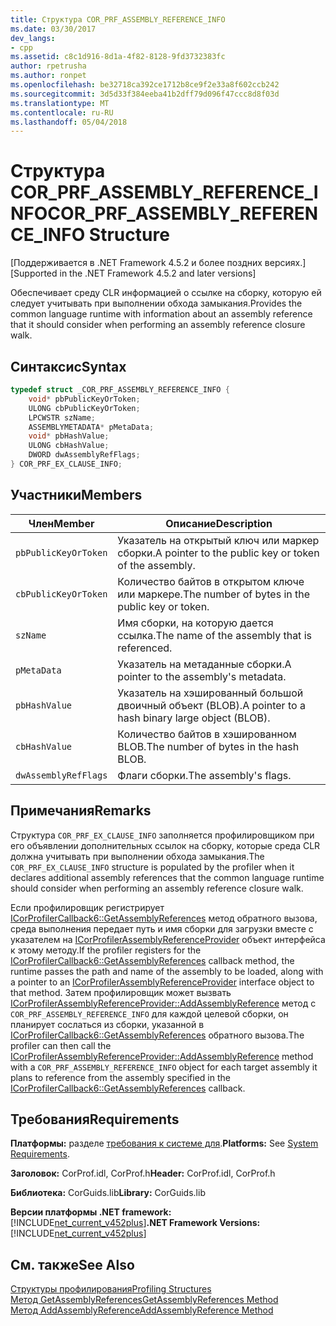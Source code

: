 ```yaml
---
title: Структура COR_PRF_ASSEMBLY_REFERENCE_INFO
ms.date: 03/30/2017
dev_langs:
- cpp
ms.assetid: c8c1d916-8d1a-4f82-8128-9fd3732383fc
author: rpetrusha
ms.author: ronpet
ms.openlocfilehash: be32718ca392ce1712b8ce9f2e33a8f602ccb242
ms.sourcegitcommit: 3d5d33f384eeba41b2dff79d096f47ccc8d8f03d
ms.translationtype: MT
ms.contentlocale: ru-RU
ms.lasthandoff: 05/04/2018
---
```

# <a name="corprfassemblyreferenceinfo-structure"></a><span data-ttu-id="e321b-102">Структура COR_PRF_ASSEMBLY_REFERENCE_INFO</span><span class="sxs-lookup"><span data-stu-id="e321b-102">COR_PRF_ASSEMBLY_REFERENCE_INFO Structure</span></span>
<span data-ttu-id="e321b-103">[Поддерживается в .NET Framework 4.5.2 и более поздних версиях.]</span><span class="sxs-lookup"><span data-stu-id="e321b-103">[Supported in the .NET Framework 4.5.2 and later versions]</span></span>  
  
 <span data-ttu-id="e321b-104">Обеспечивает среду CLR информацией о ссылке на сборку, которую ей следует учитывать при выполнении обхода замыкания.</span><span class="sxs-lookup"><span data-stu-id="e321b-104">Provides the common language runtime with information about an assembly reference that it should consider when performing an assembly reference closure walk.</span></span>  
  
## <a name="syntax"></a><span data-ttu-id="e321b-105">Синтаксис</span><span class="sxs-lookup"><span data-stu-id="e321b-105">Syntax</span></span>  
  
```cpp  
typedef struct _COR_PRF_ASSEMBLY_REFERENCE_INFO {  
    void* pbPublicKeyOrToken;  
    ULONG cbPublicKeyOrToken;  
    LPCWSTR szName;  
    ASSEMBLYMETADATA* pMetaData;  
    void* pbHashValue;  
    ULONG cbHashValue;  
    DWORD dwAssemblyRefFlags;  
} COR_PRF_EX_CLAUSE_INFO;  
```  
  
## <a name="members"></a><span data-ttu-id="e321b-106">Участники</span><span class="sxs-lookup"><span data-stu-id="e321b-106">Members</span></span>  
  
|<span data-ttu-id="e321b-107">Член</span><span class="sxs-lookup"><span data-stu-id="e321b-107">Member</span></span>|<span data-ttu-id="e321b-108">Описание</span><span class="sxs-lookup"><span data-stu-id="e321b-108">Description</span></span>|  
|------------|-----------------|  
|`pbPublicKeyOrToken`|<span data-ttu-id="e321b-109">Указатель на открытый ключ или маркер сборки.</span><span class="sxs-lookup"><span data-stu-id="e321b-109">A pointer to the public key or token of the assembly.</span></span>|  
|`cbPublicKeyOrToken`|<span data-ttu-id="e321b-110">Количество байтов в открытом ключе или маркере.</span><span class="sxs-lookup"><span data-stu-id="e321b-110">The number of bytes in the public key or token.</span></span>|  
|`szName`|<span data-ttu-id="e321b-111">Имя сборки, на которую дается ссылка.</span><span class="sxs-lookup"><span data-stu-id="e321b-111">The name of the assembly that is referenced.</span></span>|  
|`pMetaData`|<span data-ttu-id="e321b-112">Указатель на метаданные сборки.</span><span class="sxs-lookup"><span data-stu-id="e321b-112">A pointer to the assembly's metadata.</span></span>|  
|`pbHashValue`|<span data-ttu-id="e321b-113">Указатель на хэшированный большой двоичный объект (BLOB).</span><span class="sxs-lookup"><span data-stu-id="e321b-113">A pointer to a hash binary large object (BLOB).</span></span>|  
|`cbHashValue`|<span data-ttu-id="e321b-114">Количество байтов в хэшированном BLOB.</span><span class="sxs-lookup"><span data-stu-id="e321b-114">The number of bytes in the hash BLOB.</span></span>|  
|`dwAssemblyRefFlags`|<span data-ttu-id="e321b-115">Флаги сборки.</span><span class="sxs-lookup"><span data-stu-id="e321b-115">The assembly's flags.</span></span>|  
  
## <a name="remarks"></a><span data-ttu-id="e321b-116">Примечания</span><span class="sxs-lookup"><span data-stu-id="e321b-116">Remarks</span></span>  
 <span data-ttu-id="e321b-117">Структура `COR_PRF_EX_CLAUSE_INFO` заполняется профилировщиком при его объявлении дополнительных ссылок на сборку, которые среда CLR должна учитывать при выполнении обхода замыкания.</span><span class="sxs-lookup"><span data-stu-id="e321b-117">The `COR_PRF_EX_CLAUSE_INFO` structure is populated by the profiler when it declares additional assembly references that the common language runtime should consider when performing an assembly reference closure walk.</span></span>  
  
 <span data-ttu-id="e321b-118">Если профилировщик регистрирует [ICorProfilerCallback6::GetAssemblyReferences](../../../../docs/framework/unmanaged-api/profiling/icorprofilercallback6-getassemblyreferences-method.md) метод обратного вызова, среда выполнения передает путь и имя сборки для загрузки вместе с указателем на [ ICorProfilerAssemblyReferenceProvider](../../../../docs/framework/unmanaged-api/profiling/icorprofilerassemblyreferenceprovider-interface.md) объект интерфейса к этому методу.</span><span class="sxs-lookup"><span data-stu-id="e321b-118">If the profiler registers for the [ICorProfilerCallback6::GetAssemblyReferences](../../../../docs/framework/unmanaged-api/profiling/icorprofilercallback6-getassemblyreferences-method.md) callback method, the runtime passes the path and name of the assembly to be loaded, along with a pointer to an [ICorProfilerAssemblyReferenceProvider](../../../../docs/framework/unmanaged-api/profiling/icorprofilerassemblyreferenceprovider-interface.md) interface object to that method.</span></span> <span data-ttu-id="e321b-119">Затем профилировщик может вызвать [ICorProfilerAssemblyReferenceProvider::AddAssemblyReference](../../../../docs/framework/unmanaged-api/profiling/icorprofilerassemblyreferenceprovider-addassemblyreference-method.md) метод с `COR_PRF_ASSEMBLY_REFERENCE_INFO` для каждой целевой сборки, он планирует сослаться из сборки, указанной в [ ICorProfilerCallback6::GetAssemblyReferences](../../../../docs/framework/unmanaged-api/profiling/icorprofilercallback6-getassemblyreferences-method.md) обратного вызова.</span><span class="sxs-lookup"><span data-stu-id="e321b-119">The profiler can then call the [ICorProfilerAssemblyReferenceProvider::AddAssemblyReference](../../../../docs/framework/unmanaged-api/profiling/icorprofilerassemblyreferenceprovider-addassemblyreference-method.md) method with a `COR_PRF_ASSEMBLY_REFERENCE_INFO` object for each target assembly it plans to reference from the assembly specified in the [ICorProfilerCallback6::GetAssemblyReferences](../../../../docs/framework/unmanaged-api/profiling/icorprofilercallback6-getassemblyreferences-method.md) callback.</span></span>  
  
## <a name="requirements"></a><span data-ttu-id="e321b-120">Требования</span><span class="sxs-lookup"><span data-stu-id="e321b-120">Requirements</span></span>  
 <span data-ttu-id="e321b-121">**Платформы:** разделе [требования к системе для](../../../../docs/framework/get-started/system-requirements.md).</span><span class="sxs-lookup"><span data-stu-id="e321b-121">**Platforms:** See [System Requirements](../../../../docs/framework/get-started/system-requirements.md).</span></span>  
  
 <span data-ttu-id="e321b-122">**Заголовок:** CorProf.idl, CorProf.h</span><span class="sxs-lookup"><span data-stu-id="e321b-122">**Header:** CorProf.idl, CorProf.h</span></span>  
  
 <span data-ttu-id="e321b-123">**Библиотека:** CorGuids.lib</span><span class="sxs-lookup"><span data-stu-id="e321b-123">**Library:** CorGuids.lib</span></span>  
  
 <span data-ttu-id="e321b-124">**Версии платформы .NET framework:** [!INCLUDE[net_current_v452plus](../../../../includes/net-current-v452plus-md.md)]</span><span class="sxs-lookup"><span data-stu-id="e321b-124">**.NET Framework Versions:** [!INCLUDE[net_current_v452plus](../../../../includes/net-current-v452plus-md.md)]</span></span>  
  
## <a name="see-also"></a><span data-ttu-id="e321b-125">См. также</span><span class="sxs-lookup"><span data-stu-id="e321b-125">See Also</span></span>  
 [<span data-ttu-id="e321b-126">Структуры профилирования</span><span class="sxs-lookup"><span data-stu-id="e321b-126">Profiling Structures</span></span>](../../../../docs/framework/unmanaged-api/profiling/profiling-structures.md)  
 [<span data-ttu-id="e321b-127">Метод GetAssemblyReferences</span><span class="sxs-lookup"><span data-stu-id="e321b-127">GetAssemblyReferences Method</span></span>](../../../../docs/framework/unmanaged-api/profiling/icorprofilercallback6-getassemblyreferences-method.md)  
 [<span data-ttu-id="e321b-128">Метод AddAssemblyReference</span><span class="sxs-lookup"><span data-stu-id="e321b-128">AddAssemblyReference Method</span></span>](../../../../docs/framework/unmanaged-api/profiling/icorprofilerassemblyreferenceprovider-addassemblyreference-method.md)
